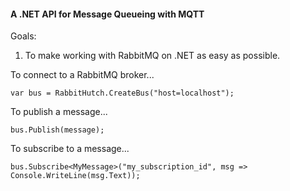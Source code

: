 #### A .NET API for Message Queueing with MQTT


Goals:

1. To make working with RabbitMQ on .NET as easy as possible.

To connect to a RabbitMQ broker...

    var bus = RabbitHutch.CreateBus("host=localhost");

To publish a message...

    bus.Publish(message);

To subscribe to a message...

    bus.Subscribe<MyMessage>("my_subscription_id", msg => Console.WriteLine(msg.Text));

